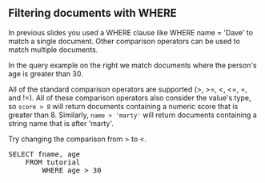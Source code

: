 ## Filtering documents with WHERE

In previous slides you used a WHERE clause like WHERE name = 'Dave' to
match a single document.  Other comparison operators can be used to
match multiple documents.

In the query example on the right we match documents where the
person's age is greater than 30.

All of the standard comparison operators are supported (>, >=, <, <=,
=, and !=).  All of these comparison operators also consider the
value's type, so `score > 8` will return documents containing a
numeric score that is greater than 8.  Similarly, `name > 'marty'`
will return documents containing a string name that is after 'marty'.

Try changing the comparison from > to <.

<pre id="example">
SELECT fname, age 
    FROM tutorial
        WHERE age > 30
</pre>